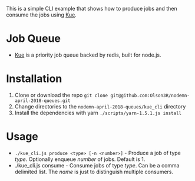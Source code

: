 This is a simple CLI example that shows how to produce jobs and then consume the jobs using [Kue](https://github.com/Automattic/kue).

# Job Queue
- [Kue](https://github.com/Automattic/kue) is a priority job queue backed by redis, built for node.js.

# Installation

1. Clone or download the repo `git clone git@github.com:Olson3R/nodemn-april-2018-queues.git`
2. Change directories to the `nodemn-april-2018-queues/kue_cli` directory
3. Install the dependencies with yarn `./scripts/yarn-1.5.1.js install`

# Usage
- `./kue_cli.js produce <type> [-n <number>]` - Produce a job of type _type_. Optionally enqueue _number_ of jobs. Default is 1.
- ./kue_cli.js consume <name> <type> - Consume jobs of type _type_. Can be a comma delimited list. The _name_ is just to distinguish multiple consumers.
